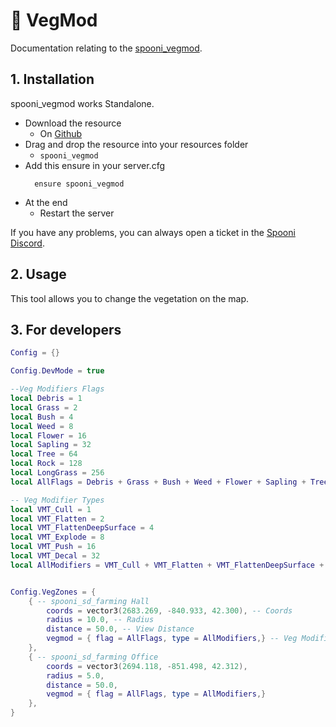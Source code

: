# 🌱 VegMod
Documentation relating to the [spooni_vegmod](https://github.com/Spooni-Development/spooni_vegmod).

## 1. Installation
spooni_vegmod works Standalone. 

- Download the resource
  - On [Github](https://github.com/Spooni-Development/spooni_vegmod)
- Drag and drop the resource into your resources folder
  - `spooni_vegmod`
- Add this ensure in your server.cfg
  ```
    ensure spooni_vegmod
  ```
- At the end
  - Restart the server

If you have any problems, you can always open a ticket in the [Spooni Discord](https://discord.gg/spooni).

## 2. Usage
This tool allows you to change the vegetation on the map. 

## 3. For developers

```lua
Config = {}

Config.DevMode = true

--Veg Modifiers Flags
local Debris = 1
local Grass = 2
local Bush = 4
local Weed = 8
local Flower = 16
local Sapling = 32
local Tree = 64
local Rock = 128
local LongGrass = 256
local AllFlags = Debris + Grass + Bush + Weed + Flower + Sapling + Tree + Rock + LongGrass

-- Veg Modifier Types
local VMT_Cull = 1
local VMT_Flatten = 2
local VMT_FlattenDeepSurface = 4
local VMT_Explode = 8
local VMT_Push = 16
local VMT_Decal = 32
local AllModifiers = VMT_Cull + VMT_Flatten + VMT_FlattenDeepSurface + VMT_Explode + VMT_Push + VMT_Decal


Config.VegZones = {
    { -- spooni_sd_farming Hall
        coords = vector3(2683.269, -840.933, 42.300), -- Coords
        radius = 10.0, -- Radius
        distance = 50.0, -- View Distance
        vegmod = { flag = AllFlags, type = AllModifiers,} -- Veg Modifiers Flags/Types
    },
    { -- spooni_sd_farming Office
        coords = vector3(2694.118, -851.498, 42.312),
        radius = 5.0,
        distance = 50.0,
        vegmod = { flag = AllFlags, type = AllModifiers,}
    },
}
```

